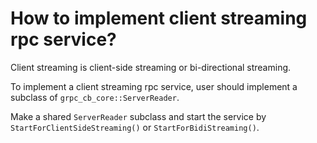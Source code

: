 # How to implement client streaming rpc service?

Client streaming is client-side streaming or bi-directional streaming.

To implement a client streaming rpc service,
 user should implement a subclass of `grpc_cb_core::ServerReader`.

Make a shared `ServerReader` subclass and start the service by
`StartForClientSideStreaming()` or `StartForBidiStreaming()`.
